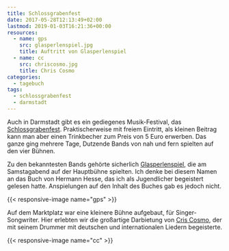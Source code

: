 ```yaml
---
title: Schlossgrabenfest
date: 2017-05-28T12:13:49+02:00
lastmod: 2019-01-03T16:21:36+00:00
resources:
  - name: gps
    src: glasperlenspiel.jpg
    title: Auftritt von Glasperlenspiel
  - name: cc
    src: chriscosmo.jpg
    title: Chris Cosmo
categories:
  - tagebuch
tags:
  - schlossgrabenfest
  - darmstadt
---
```

Auch in Darmstadt gibt es ein gediegenes Musik-Festival, das [Schlossgrabenfest](http://www.schlossgrabenfest.de). Praktischerweise mit freiem Eintritt, 
als kleinen Beitrag kann man aber einen Trinkbecher zum Preis von 5 Euro erwerben. Das ganze ging mehrere Tage, Dutzende Bands von nah und fern spielten 
auf den vier Bühnen. 

Zu den bekanntesten Bands gehörte sicherlich [Glasperlenspiel](http://www.glasperlenspiel.com/), die am Samstagabend auf der Hauptbühne spielten. 
Ich denke bei diesem Namen an das Buch von Hermann Hesse, das ich als Jugendlicher begeistert gelesen hatte. Anspielungen auf den Inhalt des Buches gab es 
jedoch nicht. 

{{< responsive-image name="gps" >}}

Auf dem Marktplatz war eine kleinere Bühne aufgebaut, für Singer-Songwriter. Hier erlebten wir die großartige Darbietung von [Cris Cosmo](http://www.criscosmo.com/), 
der mit seinem Drummer mit deutschen und internationalen Liedern begeisterte. 

{{< responsive-image name="cc" >}}